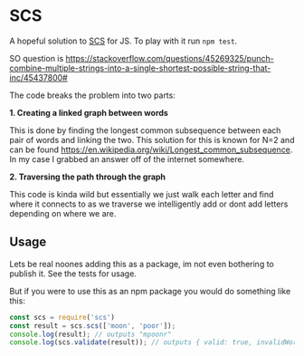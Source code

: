 # SCS

A hopeful solution to [SCS](https://en.wikipedia.org/wiki/Shortest_common_supersequence_problem) for JS. To play
with it run `npm test`.

SO question is https://stackoverflow.com/questions/45269325/punch-combine-multiple-strings-into-a-single-shortest-possible-string-that-inc/45437800#

The code breaks the problem into two parts:

**1. Creating a linked graph between words** 

This is done by finding the longest common subsequence between each pair of words and linking the two. 
This solution for this is known for N=2 and can be found https://en.wikipedia.org/wiki/Longest_common_subsequence. 
In my case I grabbed an answer off of the internet somewhere. 

**2. Traversing the path through the graph**

This code is kinda wild but essentially we just walk each letter and find where it connects to
as we traverse we intelligently add or dont add letters depending on where we are.



## Usage

Lets be real noones adding this as a package, im not even bothering to publish it. See the tests for usage.


But if you were to use this as an npm package you would do something like this:

```javascript
const scs = require('scs')
const result = scs.scs(['moon', 'poor']);
console.log(result); // outputs "mpoonr"
console.log(scs.validate(result)); // outputs { valid: true, invalidWords: [] } 
```
